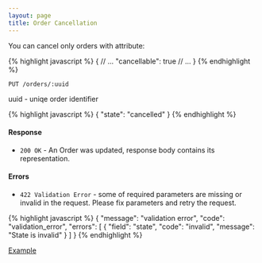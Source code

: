 ```yaml
---
layout: page
title: Order Cancellation
---
```


You can cancel only orders with attribute:

{% highlight javascript %}
{
  // ...
  "cancellable": true
  // ...
}
{% endhighlight %}


```
PUT /orders/:uuid
```

uuid - uniqe order identifier

{% highlight javascript %}
{
  "state": "cancelled"
}
{% endhighlight %}

#### Response

* `200 OK` - An Order was updated, response body contains its
  representation.

#### Errors

* `422 Validation Error` - some of required parameters are missing or
  invalid in the request. Please fix parameters and retry the request.

{% highlight javascript %}
{
  "message": "validation error",
  "code": "validation_error",
  "errors": [
    {
      "field": "state",
      "code": "invalid",
      "message": "State is invalid"
    }
  ]
}
{% endhighlight %}

[Example](/sandbox.html#order_cancelation)